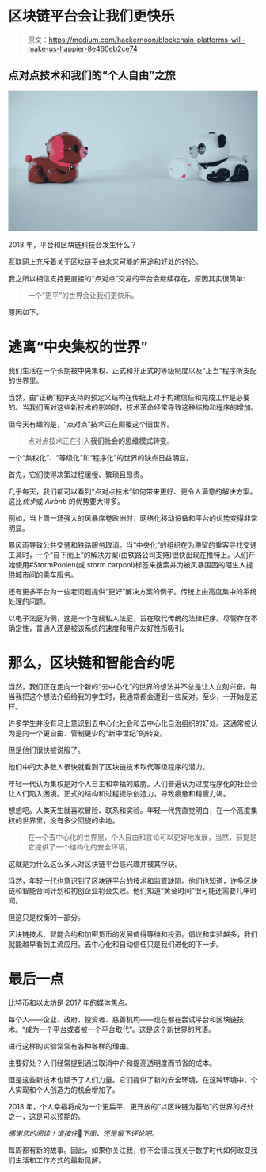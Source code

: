 # 区块链平台会让我们更快乐

> 原文：<https://medium.com/hackernoon/blockchain-platforms-will-make-us-happier-8e460eb2ce74>

## 点对点技术和我们的“个人自由”之旅

![](img/a0aa1be3d56c2e2e42aa6a3731afeb87.png)

2018 年，平台和区块链科技会发生什么？

互联网上充斥着关于区块链平台未来可能的用途和好处的讨论。

我之所以相信支持更直接的“点对点”交易的平台会继续存在，原因其实很简单:

> 一个“更平”的世界会让我们更快乐。

原因如下。

# 逃离“中央集权的世界”

我们生活在一个长期被中央集权、正式和非正式的等级制度以及“正当”程序所支配的世界里。

当然，由“正确”程序支持的预定义结构在传统上对于构建信任和完成工作是必要的。当我们面对这些新技术的影响时，技术革命经常导致这种结构和程序的增加。

但今天有趣的是，“点对点”技术正在颠覆这个旧世界。

> 点对点技术正在引入**我们社会的思维模式转变**。

一个“集权化”、“等级化”和“程序化”的世界的缺点日益明显。

首先，它们使得决策过程缓慢、繁琐且昂贵。

几乎每天，我们都可以看到“点对点技术”如何带来更好、更令人满意的解决方案。这比*优步*或 *Airbnb* 的优势要大得多。

例如，当上周一场强大的风暴席卷欧洲时，网络化移动设备和平台的优势变得非常明显。

暴风雨导致公共交通和铁路服务取消。当“中央化”的组织在为滞留的乘客寻找交通工具时，一个“自下而上”的解决方案(由铁路公司支持)很快出现在推特上。人们开始使用#StormPoolen(或 storm carpool)标签来搜索并为被风暴围困的陌生人提供城市间的乘车服务。

还有更多平台为一些老问题提供“更好”解决方案的例子。传统上由高度集中的系统处理的问题。

以电子法庭为例，这是一个在线私人法庭，旨在取代传统的法律程序。尽管存在不确定性，普通人还是被该系统的速度和用户友好性所吸引。

# 那么，区块链和智能合约呢

当然，我们正在走向一个新的“去中心化”的世界的想法并不总是让人立刻兴奋。每当我把这个想法介绍给我的学生时，我通常都会遭到一些反对。至少，一开始是这样。

许多学生并没有马上意识到去中心化社会和去中心化自治组织的好处。这通常被认为是向一个更自由、管制更少的“新中世纪”的转变。

但是他们很快被说服了。

他们中的大多数人很快就看到了区块链技术取代等级程序的潜力。

年轻一代认为集权是对个人自主和幸福的威胁。人们普遍认为过度程序化的社会会让人们陷入困境。正式的结构和过程扼杀创造力，导致疲惫和精疲力竭。

想想吧。人类天生就喜欢冒险、联系和实验。年轻一代凭直觉明白，在一个高度集权的世界里，没有多少回旋的余地。

> 在一个去中心化的世界里，个人自由和言论可以更好地发展，当然，前提是它提供了一个结构化的安全环境。

这就是为什么这么多人对区块链平台感兴趣并被其俘获。

当然，年轻一代也意识到了区块链平台的技术和监管缺陷。他们也知道，许多区块链和智能合同计划和初创企业将会失败。他们知道“黄金时间”很可能还需要几年时间。

但这只是权衡的一部分。

区块链技术、智能合约和加密货币的发展值得等待和投资。倡议和实验越多，我们就能越早看到主流应用。去中心化和自动信任只是我们进化的下一步。

# 最后一点

比特币和以太坊是 2017 年的媒体焦点。

每个人——企业、政府、投资者、慈善机构——现在都在尝试平台和区块链技术。“成为一个平台或者被一个平台取代”。这是这个新世界的咒语。

进行这样的实验常常有各种各样的理由。

主要好处？人们经常提到通过取消中介和提高透明度而节省的成本。

但是这些新技术也赋予了人们力量。它们提供了新的安全环境，在这种环境中，个人实现和个人创造力的机会增加了。

2018 年，个人幸福将成为一个更扁平、更开放的“以区块链为基础”的世界的好处之一，这是可以预期的。

*感谢您的阅读！请按住*👏*下面，还是留下评论吧。*

每周都有新的故事。因此，如果你关注我，你不会错过我关于数字时代如何改变我们生活和工作方式的最新见解。